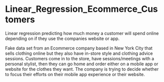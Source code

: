 # Linear_Regression_Ecommerce_Customers
Linear regression predicting how much money a customer will spend online depending on if they use the companies website or app. 

Fake data set from an Ecommerce company based in New York City that sells clothing online but they also have in-store style and clothing advice sessions. Customers come in to the store, have sessions/meetings with a personal stylist, then they can go home and order either on a mobile app or website for the clothes they want. The company is trying to decide whether to focus their efforts on their mobile app experience or their website. 
